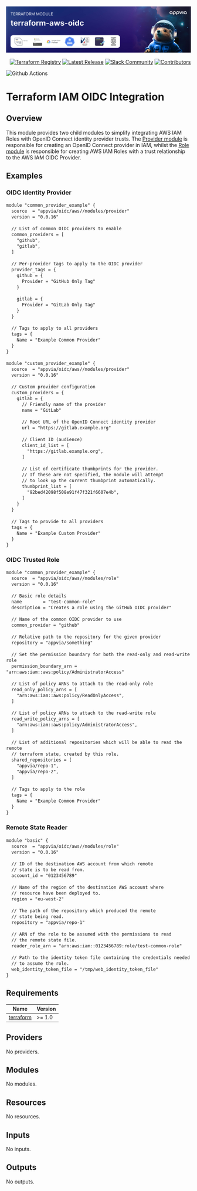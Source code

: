 <!-- markdownlint-disable -->
<a href="https://www.appvia.io/"><img src="https://github.com/appvia/terraform-aws-oidc/blob/main/appvia_banner.jpg?raw=true" alt="Appvia Banner"/></a><br/><p align="right"> <a href="https://registry.terraform.io/modules/appvia/oidc/aws/latest"><img src="https://img.shields.io/static/v1?label=APPVIA&message=Terraform%20Registry&color=191970&style=for-the-badge" alt="Terraform Registry"/></a></a> <a href="https://github.com/appvia/terraform-aws-oidc/releases/latest"><img src="https://img.shields.io/github/release/appvia/terraform-aws-oidc.svg?style=for-the-badge&color=006400" alt="Latest Release"/></a> <a href="https://appvia-community.slack.com/join/shared_invite/zt-1s7i7xy85-T155drryqU56emm09ojMVA#/shared-invite/email"><img src="https://img.shields.io/badge/Slack-Join%20Community-purple?style=for-the-badge&logo=slack" alt="Slack Community"/></a> <a href="https://github.com/appvia/terraform-aws-oidc/graphs/contributors"><img src="https://img.shields.io/github/contributors/appvia/terraform-aws-oidc.svg?style=for-the-badge&color=FF8C00" alt="Contributors"/></a>

<!-- markdownlint-restore -->
<!--
  ***** CAUTION: DO NOT EDIT ABOVE THIS LINE ******
-->

![Github Actions](https://github.com/appvia/terraform-aws-oidc/actions/workflows/terraform.yml/badge.svg)

# Terraform IAM OIDC Integration

## Overview

This module provides two child modules to simplify integrating AWS IAM Roles with OpenID Connect identity provider trusts.
The [Provider module](modules/provider) is responsible for creating an OpenID Connect provider in IAM, whilst the [Role module](modules/role)
is responsible for creating AWS IAM Roles with a trust relationship to the AWS IAM OIDC Provider.

## Examples

### OIDC Identity Provider

```hcl
module "common_provider_example" {
  source  = "appvia/oidc/aws//modules/provider"
  version = "0.0.16"

  // List of common OIDC providers to enable
  common_providers = [
    "github",
    "gitlab",
  ]

  // Per-provider tags to apply to the OIDC provider
  provider_tags = {
    github = {
      Provider = "GitHub Only Tag"
    }

    gitlab = {
      Provider = "GitLab Only Tag"
    }
  }

  // Tags to apply to all providers
  tags = {
    Name = "Example Common Provider"
  }
}

module "custom_provider_example" {
  source  = "appvia/oidc/aws//modules/provider"
  version = "0.0.16"

  // Custom provider configuration
  custom_providers = {
    gitlab = {
      // Friendly name of the provider
      name = "GitLab"

      // Root URL of the OpenID Connect identity provider
      url = "https://gitlab.example.org"

      // Client ID (audience)
      client_id_list = [
        "https://gitlab.example.org",
      ]

      // List of certificate thumbprints for the provider.
      // If these are not specified, the module will attempt
      // to look up the current thumbprint automatically.
      thumbprint_list = [
        "92bed42098f508e91f47f321f6607e4b",
      ]
    }
  }

  // Tags to provide to all providers
  tags = {
    Name = "Example Custom Provider"
  }
}
```

### OIDC Trusted Role

```hcl
module "common_provider_example" {
  source  = "appvia/oidc/aws//modules/role"
  version = "0.0.16"

  // Basic role details
  name        = "test-common-role"
  description = "Creates a role using the GitHub OIDC provider"

  // Name of the common OIDC provider to use
  common_provider = "github"

  // Relative path to the repository for the given provider
  repository = "appvia/something"

  // Set the permission boundary for both the read-only and read-write role
  permission_boundary_arn = "arn:aws:iam::aws:policy/AdministratorAccess"

  // List of policy ARNs to attach to the read-only role
  read_only_policy_arns = [
    "arn:aws:iam::aws:policy/ReadOnlyAccess",
  ]

  // List of policy ARNs to attach to the read-write role
  read_write_policy_arns = [
    "arn:aws:iam::aws:policy/AdministratorAccess",
  ]

  // List of additional repositories which will be able to read the remote
  // terraform state, created by this role.
  shared_repositories = [
    "appvia/repo-1",
    "appvia/repo-2",
  ]

  // Tags to apply to the role
  tags = {
    Name = "Example Common Provider"
  }
}
```

### Remote State Reader

```hcl
module "basic" {
  source  = "appvia/oidc/aws//modules/role"
  version = "0.0.16"

  // ID of the destination AWS account from which remote
  // state is to be read from.
  account_id = "0123456789"

  // Name of the region of the destination AWS account where
  // resource have been deployed to.
  region = "eu-west-2"

  // The path of the repository which produced the remote
  // state being read.
  repository = "appvia/repo-1"

  // ARN of the role to be assumed with the permissions to read
  // the remote state file.
  reader_role_arn = "arn:aws:iam::0123456789:role/test-common-role"

  // Path to the identity token file containing the credentials needed
  // to assume the role.
  web_identity_token_file = "/tmp/web_identity_token_file"
}
```

<!-- BEGIN_TF_DOCS -->
## Requirements

| Name | Version |
|------|---------|
| <a name="requirement_terraform"></a> [terraform](#requirement\_terraform) | >= 1.0 |

## Providers

No providers.

## Modules

No modules.

## Resources

No resources.

## Inputs

No inputs.

## Outputs

No outputs.
<!-- END_TF_DOCS -->
